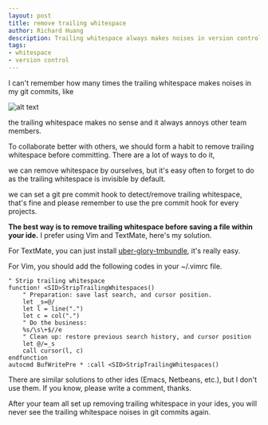```yaml
---
layout: post
title: remove trailing whitespace
author: Richard Huang
description: Trailing whitespace always makes noises in version control system, it is meaningless. We should remove trailing whitespace to avoid annoying other team members.
tags:
- whitespace
- version control
---
```

I can't remember how many times the trailing whitespace makes noises in my git commits, like

![alt text][1]

the trailing whitespace makes no sense and it always annoys other team members.

To collaborate better with others, we should form a habit to remove trailing whitespace before committing. There are a lot of ways to do it,

we can remove whitespace by ourselves, but it's easy often to forget to do as the trailing whitespace is invisible by default.

we can set a git pre commit hook to detect/remove trailing whitespace, that's fine and please remember to use the pre commit hook for every projects.

**The best way is to remove trailing whitespace before saving a file within your ide.** I prefer using Vim and TextMate, here's my solution.

For TextMate, you can just install [uber-glory-tmbundle][2], it's really easy.

For Vim, you should add the following codes in your ~/.vimrc file.

    " Strip trailing whitespace
    function! <SID>StripTrailingWhitespaces()
        " Preparation: save last search, and cursor position.
        let _s=@/
        let l = line(".")
        let c = col(".")
        " Do the business:
        %s/\s\+$//e
        " Clean up: restore previous search history, and cursor position
        let @/=_s
        call cursor(l, c)
    endfunction
    autocmd BufWritePre * :call <SID>StripTrailingWhitespaces()

There are similar solutions to other ides (Emacs, Netbeans, etc.), but I don't use them. If you know, please write a comment, thanks.

After your team all set up removing trailing whitespace in your ides, you will never see the trailing whitespace noises in git commits again.


  [1]: http://lh5.ggpht.com/_qSmJ0dW70FE/TPfBQjvbHQI/AAAAAAAAAWA/U7BUO-LzHwU/git%20diff.png
  [2]: https://github.com/glennr/uber-glory-tmbundle
